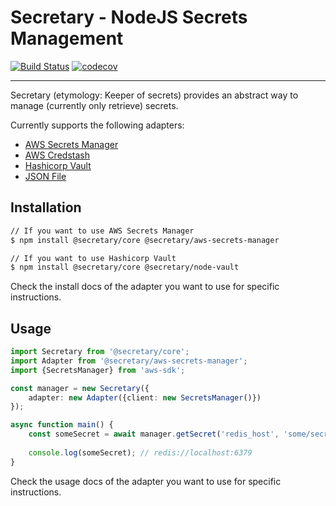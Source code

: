 # Secretary - NodeJS Secrets Management 
[![Build Status](https://travis-ci.org/secretarysecrets/node.svg?branch=master)](https://travis-ci.org/secretarysecrets/node)
[![codecov](https://codecov.io/gh/secretarysecrets/node/branch/master/graph/badge.svg)](https://codecov.io/gh/secretarysecrets/node)

___

Secretary (etymology: Keeper of secrets) provides an abstract way to manage (currently only retrieve) secrets.

Currently supports the following adapters:

* [AWS Secrets Manager](https://github.com/secretarysecrets/node-aws-secrets-manager)
* [AWS Credstash](https://github.com/secretarysecrets/node-aws-credstash)
* [Hashicorp Vault](https://github.com/secretarysecrets/node-hashicorp-vault)
* [JSON File](https://github.com/secretarysecrets/node-json-file)

## Installation 

```bash
// If you want to use AWS Secrets Manager
$ npm install @secretary/core @secretary/aws-secrets-manager

// If you want to use Hashicorp Vault
$ npm install @secretary/core @secretary/node-vault
```

Check the install docs of the adapter you want to use for specific instructions.

## Usage

```typescript
import Secretary from '@secretary/core';
import Adapter from '@secretary/aws-secrets-manager';
import {SecretsManager} from 'aws-sdk';

const manager = new Secretary({
    adapter: new Adapter({client: new SecretsManager()})
});

async function main() {
    const someSecret = await manager.getSecret('redis_host', 'some/secret/path');
    
    console.log(someSecret); // redis://localhost:6379
}
```

Check the usage docs of the adapter you want to use for specific instructions.
